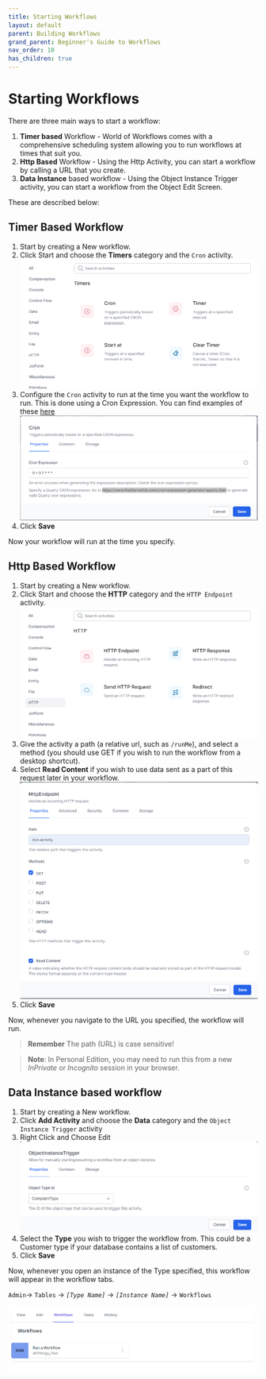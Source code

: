```yaml
---
title: Starting Workflows
layout: default
parent: Building Workflows
grand_parent: Beginner's Guide to Workflows
nav_order: 10
has_children: true
---
```


# Starting Workflows

There are three main ways to start a workflow:

1. **Timer based** Workflow - World of Workflows comes with a comprehensive scheduling system allowing you to run workflows at times that suit you.
2. **Http Based** Workflow - Using the Http Activity, you can start a workflow by calling a URL that you create.
3. **Data Instance** based workflow - Using the Object Instance Trigger activity, you can start a workflow from the Object Edit Screen.

These are described below:

## Timer Based Workflow

1. Start by creating a New workflow. 
2. Click Start and choose the **Timers** category and the `Cron` activity.  
   ![](../images/2023-02-02-11-10-30.png)
3. Configure the `Cron` activity to run at the time you want the workflow to run. This is done using a Cron Expression. You can find examples of these [here](https://www.freeformatter.com/cron-expression-generator-quartz.html)
   ![](../images/2023-02-02-11-12-01.png)
4. Click **Save**

Now your workflow will run at the time you specify.

## Http Based Workflow

1. Start by creating a New workflow.
2. Click Start and choose the **HTTP** category and the `HTTP Endpoint` activity.
   ![](../images/2023-02-02-11-13-06.png)
3. Give the activity a path (a relative url, such as `/runMe`), and select a method (you should use GET if you wish to run the workflow from a desktop shortcut). 
4. Select **Read Content** if you wish to use data sent as a part of this request later in your workflow.
   ![](../images/2023-02-02-11-15-11.png)
5. Click **Save**

Now, whenever you navigate to the URL you specified, the workflow will run.
> **Remember** The path (URL) is case sensitive!

> **Note**: In Personal Edition, you may need to run this from a new *InPrivate* or *Incognito* session in your browser.
> 
## Data Instance based workflow

1. Start by creating a New workflow.
2. Click **Add Activity** and choose the **Data** category and the `Object Instance Trigger` activity
3. Right Click and Choose Edit
   ![](../images/2023-04-06-09-44-20.png)
4. Select the **Type** you wish to trigger the workflow from.  This could be a Customer type if your database contains a list of customers.
5. Click **Save**

Now, whenever you open an instance of the Type specified, this workflow will appear in the workflow tabs.

`Admin`-> `Tables` -> *`[Type Name]`* -> *`[Instance Name]`* -> `Workflows`

![](../images/2023-02-02-11-18-18.png)
